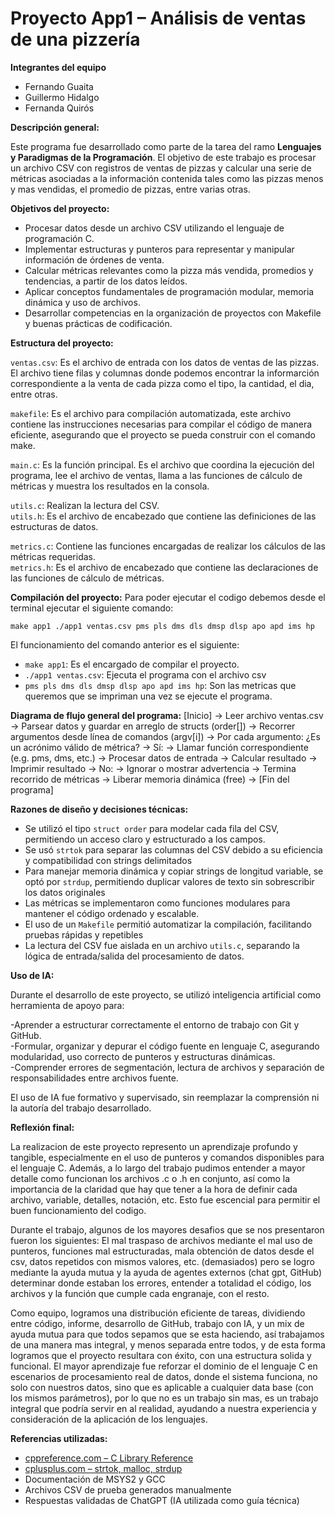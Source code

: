 # Proyecto App1 – Análisis de ventas de una pizzería

**Integrantes del equipo**

- Fernando Guaita  
- Guillermo Hidalgo  
- Fernanda Quirós

**Descripción general:**

Este programa fue desarrollado como parte de la tarea del ramo **Lenguajes y Paradigmas de la Programación**. El objetivo de este trabajo es procesar un archivo CSV con registros de ventas de pizzas y calcular una serie de métricas asociadas a la información contenida tales como las pizzas menos y mas vendidas, el promedio de pizzas, entre varias otras.

**Objetivos del proyecto:**

- Procesar datos desde un archivo CSV utilizando el lenguaje de programación C.
- Implementar estructuras y punteros para representar y manipular información de órdenes de venta.
- Calcular métricas relevantes como la pizza más vendida, promedios y tendencias, a partir de los datos leídos.
- Aplicar conceptos fundamentales de programación modular, memoria dinámica y uso de archivos.
- Desarrollar competencias en la organización de proyectos con Makefile y buenas prácticas de codificación.

**Estructura del proyecto:**

`ventas.csv`: Es el archivo de entrada con los datos de ventas de las pizzas. El archivo tiene filas y columnas donde podemos encontrar la informarción correspondiente a la venta de cada pizza como el tipo, la cantidad, el dia, entre otras.

`makefile`: Es el archivo para compilación automatizada, este archivo contiene las instrucciones necesarias para compilar el código de manera eficiente, asegurando que el proyecto se pueda construir con el comando make.

`main.c`: Es la función principal. Es el archivo que coordina la ejecución del programa, lee el archivo de ventas, llama a las funciones de cálculo de métricas y muestra los resultados en la consola.

`utils.c`:  Realizan la lectura del CSV.  
`utils.h`: Es el archivo de encabezado que contiene las definiciones de las estructuras de datos. 

`metrics.c`: Contiene las funciones encargadas de realizar los cálculos de las métricas requeridas.  
`metrics.h`: Es el archivo de encabezado que contiene las declaraciones de las funciones de cálculo de métricas.

**Compilación del proyecto:**
Para poder ejecutar el codigo debemos desde el terminal ejecutar el siguiente comando:

`
make app1
./app1 ventas.csv pms pls dms dls dmsp dlsp apo apd ims hp
`

El funcionamiento del comando anterior es el siguiente:
- `make app1`: Es el encargado de compilar el proyecto.
- `./app1 ventas.csv`: Ejecuta el programa con el archivo csv
- `pms pls dms dls dmsp dlsp apo apd ims hp`: Son las metricas que queremos que se impriman una vez se ejecute el programa.

**Diagrama de flujo general del programa:**
[Inicio] 
   → Leer archivo ventas.csv 
      → Parsear datos y guardar en arreglo de structs (order[])
         → Recorrer argumentos desde línea de comandos (argv[i])
            → Por cada argumento:
               ¿Es un acrónimo válido de métrica?
                  → Sí:
                     → Llamar función correspondiente (e.g. pms, dms, etc.)
                        → Procesar datos de entrada
                        → Calcular resultado
                        → Imprimir resultado
                  → No:
                     → Ignorar o mostrar advertencia
         → Termina recorrido de métricas
   → Liberar memoria dinámica (free)
→ [Fin del programa]


**Razones de diseño y decisiones técnicas:**

- Se utilizó el tipo `struct order` para modelar cada fila del CSV, permitiendo un acceso claro y estructurado a los campos.
- Se usó `strtok` para separar las columnas del CSV debido a su eficiencia y compatibilidad con strings delimitados
- Para manejar memoria dinámica y copiar strings de longitud variable, se optó por `strdup`, permitiendo duplicar valores de texto sin sobrescribir los datos originales
- Las métricas se implementaron como funciones modulares para mantener el código ordenado y escalable.
- El uso de un `Makefile` permitió automatizar la compilación, facilitando pruebas rápidas y repetibles
- La lectura del CSV fue aislada en un archivo `utils.c`, separando la lógica de entrada/salida del procesamiento de datos.


**Uso de IA:**

Durante el desarrollo de este proyecto, se utilizó inteligencia artificial como herramienta de apoyo para:

-Aprender a estructurar correctamente el entorno de trabajo con Git y GitHub.  
-Formular, organizar y depurar el código fuente en lenguaje C, asegurando modularidad, uso correcto de punteros y estructuras dinámicas.  
-Comprender errores de segmentación, lectura de archivos y separación de responsabilidades entre archivos fuente.  

El uso de IA fue formativo y supervisado, sin reemplazar la comprensión ni la autoría del trabajo desarrollado.

**Reflexión final:**

La realizacion de este proyecto represento un aprendizaje profundo y tangible, especialmente en el uso de punteros y comandos disponibles para el lenguaje C. Además, a lo largo del trabajo pudimos entender a mayor detalle como funcionan los archivos .c o .h en conjunto, así como la importancia de la claridad que hay que tener a la hora de definir cada archivo, variable, detalles, notación, etc. Esto fue escencial para permitir el buen funcionamiento del codigo.

Durante el trabajo, algunos de los mayores desafios que se nos presentaron fueron los siguientes: El mal traspaso de archivos mediante el mal uso de punteros, funciones mal estructuradas, mala obtención de datos desde el csv, datos repetidos con mismos valores, etc. (demasiados) pero se logro mediante la ayuda mutua y la ayuda de agentes externos (chat gpt, GitHub) determinar donde estaban los errores, entender a totalidad el código, los archivos y la función que cumple cada engranaje, con el resto.

Como equipo, logramos una distribución eficiente de tareas, dividiendo entre código, informe, desarrollo de GitHub, trabajo con IA, y un mix de ayuda mutua para que todos sepamos que se esta haciendo, así trabajamos de una manera mas integral, y menos separada entre todos, y de esta forma logramos que el proyecto resultara con éxito, con una estructura solida y funcional. El mayor aprendizaje fue reforzar el dominio de el lenguaje C en escenarios de procesamiento real de datos, donde el sistema funciona, no solo con nuestros datos, sino que es aplicable a cualquier data base (con los mismos parámetros), por lo que no es un trabajo sin mas, es un trabajo integral que podría servir en al realidad, ayudando a nuestra experiencia y consideración de la aplicación de los lenguajes.







**Referencias utilizadas:**

- [cppreference.com – C Library Reference](https://en.cppreference.com/)
- [cplusplus.com – strtok, malloc, strdup](https://cplusplus.com/)
- Documentación de MSYS2 y GCC
- Archivos CSV de prueba generados manualmente
- Respuestas validadas de ChatGPT (IA utilizada como guía técnica)

